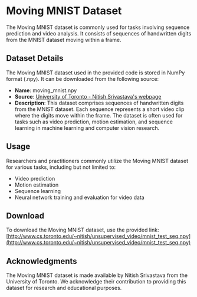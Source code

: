 # Moving MNIST Dataset

The Moving MNIST dataset is commonly used for tasks involving sequence prediction and video analysis. It consists of sequences of handwritten digits from the MNIST dataset moving within a frame. 

## Dataset Details

The Moving MNIST dataset used in the provided code is stored in NumPy format (.npy). It can be downloaded from the following source:

- **Name**: moving_mnist.npy
- **Source**: [University of Toronto - Nitish Srivastava's webpage](http://www.cs.toronto.edu/~nitish/unsupervised_video/mnist_test_seq.npy)
- **Description**: This dataset comprises sequences of handwritten digits from the MNIST dataset. Each sequence represents a short video clip where the digits move within the frame. The dataset is often used for tasks such as video prediction, motion estimation, and sequence learning in machine learning and computer vision research.

## Usage

Researchers and practitioners commonly utilize the Moving MNIST dataset for various tasks, including but not limited to:

- Video prediction
- Motion estimation
- Sequence learning
- Neural network training and evaluation for video data

## Download

To download the Moving MNIST dataset, use the provided link:
[http://www.cs.toronto.edu/~nitish/unsupervised_video/mnist_test_seq.npy](http://www.cs.toronto.edu/~nitish/unsupervised_video/mnist_test_seq.npy)

## Acknowledgments

The Moving MNIST dataset is made available by Nitish Srivastava from the University of Toronto. We acknowledge their contribution to providing this dataset for research and educational purposes.
